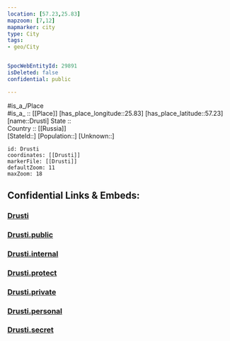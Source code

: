 ```yaml
---
location: [57.23,25.83] 
mapzoom: [7,12] 
mapmarker: city 
type: City
tags:
- geo/City


SpocWebEntityId: 29891
isDeleted: false
confidential: public

---
```

#is_a_/Place  
#is_a_ :: [[Place]] 
[has_place_longitude::25.83] 
[has_place_latitude::57.23] 
[name::Drusti] 
State ::  
Country :: [[Russia]]  
[StateId::] 
[Population::] 
[Unknown::] 


```leaflet
id: Drusti
coordinates: [[Drusti]] 
markerFile: [[Drusti]] 
defaultZoom: 11 
maxZoom: 18
```


## Confidential Links & Embeds: 

### [Drusti](/_Standards/Earth/Continent/Europe/Europe~North/Latvia/Counties/Raunas/City/Drusti.md) 

### [Drusti.public](/_public/Earth/Continent/Europe/Europe~North/Latvia/Counties/Raunas/City/Drusti.public.md) 

### [Drusti.internal](/_internal/Earth/Continent/Europe/Europe~North/Latvia/Counties/Raunas/City/Drusti.internal.md) 

### [Drusti.protect](/_protect/Earth/Continent/Europe/Europe~North/Latvia/Counties/Raunas/City/Drusti.protect.md) 

### [Drusti.private](/_private/Earth/Continent/Europe/Europe~North/Latvia/Counties/Raunas/City/Drusti.private.md) 

### [Drusti.personal](/_personal/Earth/Continent/Europe/Europe~North/Latvia/Counties/Raunas/City/Drusti.personal.md) 

### [Drusti.secret](/_secret/Earth/Continent/Europe/Europe~North/Latvia/Counties/Raunas/City/Drusti.secret.md)


